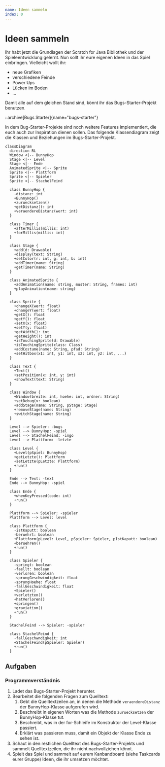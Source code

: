```yaml
---
name: Ideen sammeln
index: 0
---
```


# Ideen sammeln

Ihr habt jetzt die Grundlagen der Scratch for Java Bibliothek und der Spieleentwicklung gelernt. Nun sollt ihr eure eigenen Ideen in das Spiel einbringen. Vielleicht wollt ihr:

- neue Grafiken
- verschiedene Feinde
- Power Ups
- Lücken im Boden
- ...

Damit alle auf dem gleichen Stand sind, könnt ihr das Bugs-Starter-Projekt benutzen.

::archive[Bugs Starter]{name="bugs-starter"}

In dem Bug-Starter-Projekte sind noch weitere Features implementiert, die euch auch zur Inspiration dienen sollen. Das folgende Klassendiagram zeigt die Klassen und Beziehungen im Bugs-Starter-Projekt.

```mermaid
classDiagram 
  direction RL
  Window <|-- BunnyHop
  Stage <|-- Level
  Stage <|-- Ende
  AnimatedSprite <|-- Sprite
  Sprite <|-- Plattform
  Sprite <|-- Spieler
  Sprite <|-- StachelFeind
  
  class BunnyHop {
    -distanz: int
    +BunnyHop()
    +zuruecksetzen()
    +getDistanz(): int
    +veraendereDistanz(wert: int)
  }
  
  class Timer {
    +afterMillis(millis: int)
    +forMillis(millis: int)
  }
  
  class Stage {
    +add(d: Drawable)
    +display(text: String)
    +setColor(r: int, g: int, b: int)
    +addTimer(name: String)
    +getTimer(name: String)
  }
  
  class AnimatedSprite {
    +addAnimation(name: string, muster: String, frames: int)
    +playAnimation(name: string)
  }
  
  class Sprite {
    +changeX(wert: float)
    +changeY(wert: float)
    +getX(): float
    +getY(): float
    +setX(x: float)
    +setY(y: float)
    +getWidth(): int
    +getHeight(): int
    +isTouchingSprite(d: Drawable)
    +isTouchingSprite(class: Class)
    +addCostume(name: String, pfad: String)
    +setHitbox(x1: int, y1: int, x2: int, y2: int, ...)
  }
  
  class Text {
    +Text()
    +setPosition(x: int, y: int)
    +showText(text: String)
  }
  
  class Window {
    +Window(breite: int, hoehe: int, ordner: String)
    +setDebug(v: boolean)
    +addStage(name: String, pStage: Stage)
    +removeStage(name: String)
    +switchStage(name: String)
  }
  
  Level --> Spieler: -bugs
  Level --> BunnyHop: -spiel
  Level --> StachelFeind: -ingo
  Level --> Plattform: -letzte
  
  class Level {
    +Level(pSpiel: BunnyHop)
    +getLetzte(): Plattform
    +setLetzte(pLetzte: Plattform)
    +run()
  }
  
  Ende --> Text: -text
  Ende --> BunnyHop: -spiel
  
  class Ende {
    +whenKeyPressed(code: int)
    +run()
  }
  
  Plattform --> Spieler: -spieler
  Plattform --> Level: level
  
  class Plattform {
    -istKaputt: boolean
    -beruehrt: boolean
    +Plattform(pLevel: Level, pSpieler: Spieler, pIstKaputt: boolean)
    +beruehren()
    +run()
  }
  
  class Spieler {
    -springt: boolean
    -faellt: boolean
    -verloren: boolean
    -sprungGeschwindigkeit: float
    -sprungHoehe: float
    -fallGeschwindigkeit: float
    +Spieler()
    +verletzten()
    +hatVerloren()
    +springen()
    +graviation()
    +run()
  }
  
  StachelFeind --> Spieler: -spieler
  
  class StachelFeind {
    -fallGeschwndigkeit: int
    +StachelFeind(pSpieler: Spieler)
    +run()
  }
```

## Aufgaben

### Programmverständnis

1. Ladet das Bugs-Starter-Projekt herunter.
2. Bearbeitet die folgenden Fragen zum Quelltext:
    1. Gebt die Quelltextzeilen an, in denen die Methode `veraendereDistanz` der BunnyHop-Klasse aufgerufen wird.
    2. Beschreibt in eigenen Worten was die Methode `zuruecksetzen` der BunnyHop-Klasse tut.
    3. Beschreibt, was in der for-Schleife im Konstruktor der Level-Klasse passiert. 
    4. Erklärt was passieren muss, damit ein Objekt der Klasse Ende zu sehen ist.
3. Schaut in den restlichen Quelltext des Bugs-Starter-Projekts und sammelt Quelltextzeilen, die ihr nicht nachvollziehen könnt.
4. Spielt das Spiel und sammelt auf eurem Kanbandboard (siehe Taskcards eurer Gruppe) Ideen, die ihr umsetzen möchtet.
